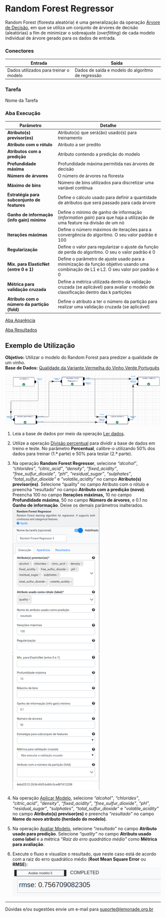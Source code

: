 # Random Forest Regressor

Random Forest (floresta aleatória) é uma generalização da operação [Árvore de Decisão][1], em que se utiliza um conjunto de árvores de decisão (aleatórias) a fim de minimizar o sobreajuste (*overfitting*) de cada modelo individual de árvore gerado para os dados de entrada.

### Conectores
| Entrada | Saída |
| --- | --- |
| Dados utilizados para treinar o modelo | Dados de saída e modelo do algoritmo de regressão |

### Tarefa
Nome da Tarefa

### Aba Execução
| Parâmetro | Detalhe |
| --- | --- |
| **Atributo(s) previsor(es)** | Atributo(s) que será(ão) usado(s) para treinamento |
| **Atributo com o rótulo** | Atributo a ser predito |
| **Atributos com a predição** | Atributo contendo a predição do modelo |
| **Profundidade máxima** | Profundidade máxima permitida nas árvores de decisão |
| **Número de árvores** | O número de árvores na floresta |
| **Máximo de bins** | Número de bins utilizados para discretizar uma variável contínua |
| **Estratégia para subconjunto de features** | Define o cálculo usado para definir a quantidade de atributos que será passado para cada árvore |
| **Ganho de informação (info gain) mínimo** | Define o mínimo de ganho de informação (*information gain*) para que haja a utilização de uma feature na divisão de um nó |
| **Iterações máximas** | Define o número máximos de iterações para a convergência do algoritmo. O seu valor padrão é 100 |
| **Regularização** | Define o valor para regularizar o ajuste da função de perda do algoritmo. O seu o valor padrão é 0 |
| **Mix. para ElasticNet (entre 0 e 1)** | Define o parâmetro de ajuste usado para a minimização da função objetivo usando uma combinação de L1 e L2. O seu valor por padrão é 0 |
| **Métrica para validação cruzada** | Define a métrica utilizada dentro da validação cruzada (se aplicável) para avaliar o modelo de classificação dentro das k partições |
| **Atributo com o número da partição (fold)** | Define o atributo a ter o número da partição para realizar uma validação cruzada (se aplicável) |

[Aba Aparência][2]

[Aba Resultados][3] 

## Exemplo de Utilização
**Objetivo:** Utilizar o modelo do Random Forest para predizer a qualidade de um vinho. \
**Base de Dados:** [Qualidade da Variante Vermelha do Vinho Verde Português][4]

![Ler dados](/docs/img/spark/aprendizado_de_maquina/regressao_random_forest/image3.png)

1. Leia a base de dados por meio da operação [Ler dados][5].

2. Utilize a operação [Divisão percentual][6] para dividir a base de dados em treino e teste. No parâmetro **Percentual**, calibre-o utilizando 50% dos dados para treinar (1.ª parte) e 50% para testar (2.ª parte).

3. Na operação **Random Forest Regressor**, selecione *“alcohol”*, *“chlorides”*, *“citric_acid”*, *“density”*, *“fixed_acidity”*, *“free_sulfur_dioxide”*, *“pH”*, *“residual_sugar”*, *“sulphates”*, *“total_sulfur_dioxide”* e *“volatile_acidity”* no campo **Atributo(s) previsor(es)**. Selecione “quality” no campo Atributo com o rótulo e preencha “resultado” no campo **Atributo com a predição (novo)**. Preencha 100 no campo **Iterações máximas,** 10 no campo **Profundidade máxima**, 50 no campo **Número de árvores**, e 0.1 no **Ganho de informação**. Deixe os demais parâmetros inalterados.\
![Random Forest Regressor - parte 1](/docs/img/spark/aprendizado_de_maquina/regressao_random_forest/image4.png)
![Random Forest Regressor - parte 2](/docs/img/spark/aprendizado_de_maquina/regressao_random_forest/image2.png)

4. Na operação [Aplicar Modelo][7], selecione *“alcohol”*, *“chlorides”*, *“citric_acid”*, *“density”*, *“fixed_acidity”*, *“free_sulfur_dioxide”*, *“pH”*, *“residual_sugar”*, *“sulphates”*, *“total_sulfur_dioxide”* e *“volatile_acidity”* no campo **Atributo(s) previsor(es)** e preencha *“resultado”* no campo **Nome do novo atributo (herdado do modelo)**. 

5. Na operação [Avaliar Modelo][8], selecione *“resultado”* no campo **Atributo usado para predição**. Selecione *“quality”* no campo **Atributo usado como label** e a métrica *“Raiz do erro quadrático médio”* como **Métrica para avaliação**.

6. Execute o fluxo e visualize o resultado, que neste caso está de acordo com a raiz do erro quadrático médio (**Root Mean Square Error** ou **RMSE**):\
![Resultado](/docs/img/spark/aprendizado_de_maquina/regressao_random_forest/image1.png)

---
Dúvidas e/ou sugestões envie um e-mail para suporte@lemonade.org.br

[1]: /pt-br/
[2]: /pt-br/
[3]: /pt-br/
[4]: /pt-br/
[5]: /pt-br/
[6]: /pt-br/
[7]: /pt-br/
[8]: /pt-br/